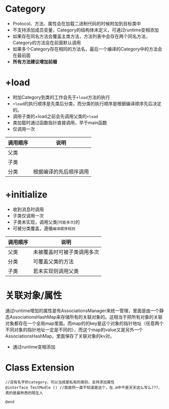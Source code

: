 # Category

- Protocol、方法、属性会在加载二进制代码的时候附加到目标类中
- 不支持添加成员变量，Category的结构体未定义，可通过runtime变相添加
- 如果存在同名方法会覆盖主类方法，方法列表中会存在两个同名方法，Category的方法会在前面默认调用
- 如果多个Category存在相同的方法名，最后一个编译的Category中的方法会在最前面
- **所有方法建议增加前缀**

# +load

- 附加Category到类的工作会先于`+load`方法的执行
- `+load`的执行顺序是先类后分类，而分类的执行顺序是根据编译顺序先后决定的。
- 调用子类的+load之前会先调用父类的`+load`
- 类加载时通过函数指针直接调用，早于main函数
- 仅调用一次

| 调用顺序 | 说明 |
| --- | --- |
| 父类 | |
| 子类 | |
| 分类 | 根据编译的先后顺序调用 |

# +initialize

- 收到消息时调用
- 子类仅调用一次
- 子类未实现，调用父类(`可能多次`)的
- 可被分类覆盖，遵循`编译顺序规则`

| 调用顺序 | 说明 |
| --- | --- |
| 父类 | 未被覆盖时可被子类调用多次 |
| 分类 | 可覆盖父类的方法  |
| 子类 | 若未实现则调用父类 |

# 关联对象/属性

通过runtime增加的属性是有AssociationsManager来统一管理，里面是由一个静态AssociationsHashMap来存储所有的关联对象的。这相当于把所有对象的关联对象都存在一个全局map里面。而map的的key是这个对象的指针地址（任意两个不同对象的指针地址一定是不同的），而这个map的value又是另外一个AssociationsHashMap，里面保存了关联对象的kv对。
- 通过runtime变相添加

# Class Extension

```objc
//没有名字的category，可以当成是私有的类别，支持添加属性
@interface TestModle () //我居然一直不知道是这个，在.m中不是天天这么写么???，真的是最熟悉的陌生人

@end
```
